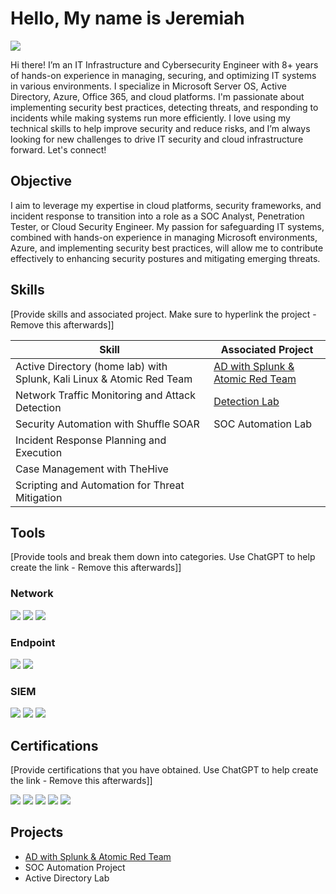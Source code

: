 
# Hello, My name is Jeremiah
<a href="https://[linkedin.com](http://www.linkedin.com/in/jeremiahotaru)"><img src="https://img.shields.io/badge/-LinkedIn-0072b1?&style=for-the-badge&logo=linkedin&logoColor=white" /></a>



Hi there! I’m an IT Infrastructure and Cybersecurity Engineer with 8+ years of hands-on experience in managing, securing, and optimizing IT systems in various environments. I specialize in Microsoft Server OS, Active Directory, Azure, Office 365, and cloud platforms. I'm passionate about implementing security best practices, detecting threats, and responding to incidents while making systems run more efficiently. I love using my technical skills to help improve security and reduce risks, and I’m always looking for new challenges to drive IT security and cloud infrastructure forward. Let's connect!


## Objective


I aim to leverage my expertise in cloud platforms, security frameworks, and incident response to transition into a role as a SOC Analyst, Penetration Tester, or Cloud Security Engineer. My passion for safeguarding IT systems, combined with hands-on experience in managing Microsoft environments, Azure, and implementing security best practices, will allow me to contribute effectively to enhancing security postures and mitigating emerging threats.
 
## Skills
[Provide skills and associated project. Make sure to hyperlink the project - Remove this afterwards]]

| Skill                                         | Associated Project         |
|-----------------------------------------------|----------------------------|
| Active Directory (home lab) with Splunk, Kali Linux & Atomic Red Team          |<a href="https://github.com/otarunero/Active-Directory-Splunk-KaliLinux-AtomicRedTeam-/tree/main">AD with Splunk & Atomic Red Team</a>|
| Network Traffic Monitoring and Attack Detection | <a href="https://google.com">Detection Lab</a>|
| Security Automation with Shuffle SOAR         | SOC Automation Lab|
| Incident Response Planning and Execution      | |
| Case Management with TheHive                  | |
| Scripting and Automation for Threat Mitigation | |

## Tools
[Provide tools and break them down into categories. Use ChatGPT to help create the link - Remove this afterwards]]

### Network
<div>
    <img src="https://img.shields.io/badge/-Wireshark-1679A7?&style=for-the-badge&logo=Wireshark&logoColor=white" />
    <img src="https://img.shields.io/badge/-Suricata-EF3B2D?&style=for-the-badge&logo=Suricata&logoColor=white" />
    <img src="https://img.shields.io/badge/-Zeek-777BB4?&style=for-the-badge&logo=Zeek&logoColor=white" />
</div>

### Endpoint
<div>
    <img src="https://img.shields.io/badge/-Microsoft_Defender_for_Endpoint-00A4EF?&style=for-the-badge&logo=Microsoft&logoColor=white" />
    <img src="https://img.shields.io/badge/-Velociraptor-4B275F?&style=for-the-badge&logo=Velociraptor&logoColor=white" />
</div>

### SIEM
<div>
    <img src="https://img.shields.io/badge/-Microsoft_Sentinel-0078D4?&style=for-the-badge&logo=Microsoft&logoColor=white" />
    <img src="https://img.shields.io/badge/-Splunk-000000?&style=for-the-badge&logo=Splunk&logoColor=white" />
    <img src="https://img.shields.io/badge/-Elastic-005571?&style=for-the-badge&logo=Elastic&logoColor=white" />
</div>

## Certifications
[Provide certifications that you have obtained. Use ChatGPT to help create the link - Remove this afterwards]]
<div>
<img src="https://img.shields.io/badge/-Security%2B-FF0000?&style=for-the-badge&logo=CompTIA&logoColor=white" />
<img src="https://img.shields.io/badge/-Network%2B-007ACC?&style=for-the-badge&logo=CompTIA&logoColor=white" />
<img src="https://img.shields.io/badge/-A%2B-4D4D4D?&style=for-the-badge&logo=CompTIA&logoColor=white" />
<img src="https://img.shields.io/badge/-CDSA-006400?&style=for-the-badge&logoColor=white" />
<img src="https://img.shields.io/badge/-CCD-000080?&style=for-the-badge&logoColor=white" />
</div>

## Projects
- <a href="https://github.com/otarunero/Active-Directory-Splunk-KaliLinux-AtomicRedTeam-/tree/main">AD with Splunk & Atomic Red Team</a>
- SOC Automation Project
- Active Directory Lab
